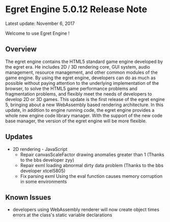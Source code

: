 Egret Engine 5.0.12 Release Note
===============================

Latest update: November 6, 2017


Welcome to use Egret Engine !

## Overview
The egret engine contains the HTML5 standard game engine developed by the egret era. He includes 2D / 3D rendering core, GUI system, audio management, resource management, and other common modules of the game engine.
By using the egret engine, developers can do as much as possible without paying attention to the underlying implementation of the browser, to solve the HTML5 game performance problems and fragmentation problems, and flexibly meet the needs of developers to develop 2D or 3D games.
This update is the first release of the egret engine 5, bringing about a new WebAssembly based rendering architecture.
In this update, in addition to engine running code, the egret engine provides a whole new engine code library manager. With the support of the new code base manager, the version of the egret engine will be more flexible.

## Updates

* 2D rendering - JavaScript
    * Repair canvasScaleFactor drawing anomalies greater than 1 (Thanks to the bbs developer zyy)
    * Repair exml loading abnormal dirty data problem (Thanks to the bbs developer xtcel5805)
    * Fix parsing exml Using the eval function causes memory corruption in some environments

## Known Issues

* developers using WebAssembly renderer will now create object times errors at the class's static variable declarations